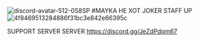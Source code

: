 ![discord-avatar-512-0S8SP](https://user-images.githubusercontent.com/91766153/138555259-6d0f9c92-f3d0-429c-9c50-f40209ca6e7a.png)
#MAYKA HE XOT 
JOKER STAFF UP![4f8469513284886f31bc3e842e66395c](https://user-images.githubusercontent.com/91766153/138555116-56ffd782-cdce-4f44-b872-608105ccdf9b.png)

SUPPORT SERVER SERVER
https://discord.gg/JeZdPdqm67
